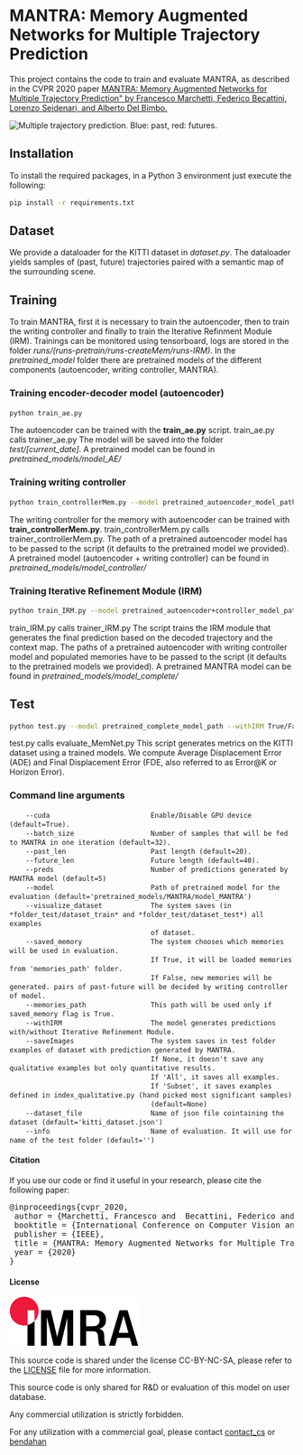 # MANTRA: Memory Augmented Networks for Multiple Trajectory Prediction
This project contains the code to train and evaluate MANTRA, as described in the CVPR 2020 paper
[MANTRA: Memory Augmented Networks for Multiple Trajectory Prediction" by Francesco Marchetti, Federico Becattini, Lorenzo Seidenari, and Alberto Del Bimbo.](https://openaccess.thecvf.com/content_CVPR_2020/papers/Marchetti_MANTRA_Memory_Augmented_Networks_for_Multiple_Trajectory_Prediction_CVPR_2020_paper.pdf)

![Multiple trajectory prediction. Blue: past, red: futures.][gif]

[gif]: https://github.com/Marchetz/MANTRA-CVPR20/blob/master/mantra.gif "MANTRA"

## Installation
To install the required packages, in a Python 3 environment just execute the following: 
```bash
pip install -r requirements.txt
```

## Dataset
We provide a dataloader for the KITTI dataset in *dataset.py*. The dataloader yields samples of (past, future) trajectories paired with a semantic map of the surrounding scene.

## Training
To train MANTRA, first it is necessary to train the autoencoder, then to train the writing controller and finally to train the Iterative
Refinment Module (IRM).
Trainings can be monitored using tensorboard, logs are stored in the folder *runs/(runs-pretrain/runs-createMem/runs-IRM)*.
In the *pretrained_model* folder there are pretrained models of the different components (autoencoder, writing controller, MANTRA).

### Training encoder-decoder model (autoencoder)
```bash
python train_ae.py
```
The autoencoder can be trained with the **train_ae.py** script. train_ae.py calls trainer_ae.py
The model will be saved into the folder *test/[current_date]*.
A pretrained model can be found in *pretrained_models/model_AE/*

### Training writing controller
```bash
python train_controllerMem.py --model pretrained_autoencoder_model_path
```
The writing controller for the memory with autoencoder can be trained with **train_controllerMem.py**.
train_controllerMem.py calls trainer_controllerMem.py.
The path of a pretrained autoencoder model has to be passed to the script (it defaults to the pretrained model we provided).
A pretrained model (autoencoder + writing controller) can be found in *pretrained_models/model_controller/*

### Training Iterative Refinement Module (IRM)
```bash
python train_IRM.py --model pretrained_autoencoder+controller_model_path
```
train_IRM.py calls trainer_IRM.py
The script trains the IRM module that generates the final prediction based on the decoded trajectory and the context map.
The paths of a pretrained autoencoder with writing controller model and populated memories have to be passed to the script (it defaults to the
pretrained models we provided).
A pretrained MANTRA model can be found in *pretrained_models/model_complete/*


## Test
```bash
python test.py --model pretrained_complete_model_path --withIRM True/False --saved_memory True/False
```
test.py calls evaluate_MemNet.py
This script generates metrics on the KITTI dataset using a trained models. We compute Average Displacement Error (ADE) and Final Displacement Error (FDE, also referred to as Error@K or Horizon Error).

### Command line arguments
```
    --cuda                         Enable/Disable GPU device (default=True).
    --batch_size                   Number of samples that will be fed to MANTRA in one iteration (default=32).
    --past_len                     Past length (default=20).
    --future_len                   Future length (default=40).
    --preds                        Number of predictions generated by MANTRA model (default=5)
    --model                        Path of pretrained model for the evaluation (default='pretrained_models/MANTRA/model_MANTRA')
    --visualize_dataset            The system saves (in *folder_test/dataset_train* and *folder_test/dataset_test*) all examples
                                   of dataset.
    --saved_memory                 The system chooses which memories will be used in evaluation.
                                   If True, it will be loaded memories from 'memories_path' folder.
                                   If False, new memories will be generated. pairs of past-future will be decided by writing controller of model.
    --memories_path                This path will be used only if saved_memory flag is True.
    --withIRM                      The model generates predictions with/without Iterative Refinement Module.
    --saveImages                   The system saves in test folder examples of dataset with prediction generated by MANTRA.
                                   If None, it doesn't save any qualitative examples but only quantitative results.
                                   If 'All', it saves all examples.
                                   If 'Subset', it saves examples defined in index_qualitative.py (hand picked most significant samples)
                                   (default=None)
    --dataset_file                 Name of json file cointaining the dataset (default='kitti_dataset.json')
    --info                         Name of evaluation. It will use for name of the test folder (default='')

```


#### Citation

If you use our code or find it useful in your research, please cite the following paper:


<pre class='bibtex'>
@inproceedings{cvpr_2020,
 author = {Marchetti, Francesco and  Becattini, Federico and Seidenari, Lorenzo and Del Bimbo, Alberto},
 booktitle = {International Conference on Computer Vision and Pattern Recognition (CVPR)},
 publisher = {IEEE},
 title = {MANTRA: Memory Augmented Networks for Multiple Trajectory Prediction},
 year = {2020}
}
</pre>

#### License

![logo](logo-imra.png)

This source code is shared under the license CC-BY-NC-SA, please refer to the [LICENSE](LICENSE) file for more information.

This source code is only shared for R&D or evaluation of this model on user database.

Any commercial utilization is strictly forbidden.

For any utilization with a commercial goal, please contact [contact_cs](mailto:contact_cs@imra-europe.com) or [bendahan](mailto:bendahan@imra-europe.com)
